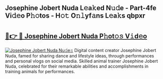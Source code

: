 ## Josephine Jobert Nuda L𝚎a𝚔ed N𝚞𝚍e - Part-4fe Vi𝚍𝚎o P𝚑𝚘tos - H𝚘𝚝 O𝚗𝚕yf𝚊ns L𝚎a𝚔s qbpxr

# <h2><a href="http://kf0w0u.oniu.top/?m=Josephine+Jobert+Nuda">🔗👉 🔴 Josephine Jobert Nuda P𝚑ot𝚘𝚜 V𝚒d𝚎o</a></h2>

[![Josephine Jobert Nuda Nu𝚍e𝚜](https://i.imgur.com/0qMVB7G.gif)](http://kf0w0u.oniu.top/?m=Josephine+Jobert+Nuda)
Digital content creator Josephine Jobert Nuda, famed for sharing dance and lifestyle ideas, through performances and personal vlogs on social media. Skilled animal trainer Josephine Jobert Nuda, celebrated for their remarkable abilities and accomplishments in training animals for performances.  

